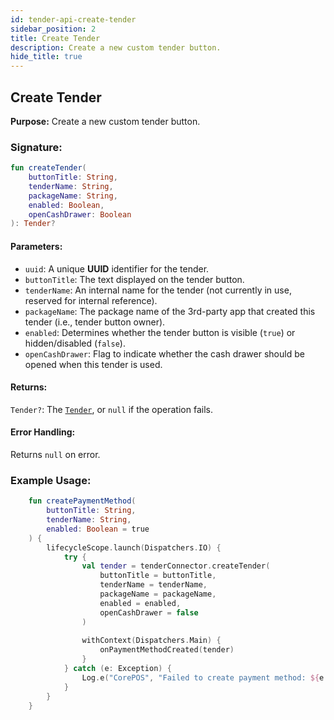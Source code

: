 ```yaml
---
id: tender-api-create-tender
sidebar_position: 2
title: Create Tender
description: Create a new custom tender button.
hide_title: true
---
```


## Create Tender
**Purpose:** Create a new custom tender button.

### Signature:

```kotlin
fun createTender(
    buttonTitle: String,
    tenderName: String,
    packageName: String,
    enabled: Boolean,
    openCashDrawer: Boolean
): Tender?
```

#### Parameters:
- `uuid`: A unique **UUID** identifier for the tender.  
- `buttonTitle`: The text displayed on the tender button.  
- `tenderName`: An internal name for the tender (not currently in use, reserved for internal reference).  
- `packageName`: The package name of the 3rd-party app that created this tender (i.e., tender button owner).  
- `enabled`: Determines whether the tender button is visible (`true`) or hidden/disabled (`false`).  
- `openCashDrawer`: Flag to indicate whether the cash drawer should be opened when this tender is used.  


#### Returns:
`Tender?`: The [`Tender`](../models/models-tender#tender), or `null` if the operation fails.

#### Error Handling:
Returns `null` on error.

### Example Usage:
```kotlin
    fun createPaymentMethod(
        buttonTitle: String,
        tenderName: String,
        enabled: Boolean = true
    ) {
        lifecycleScope.launch(Dispatchers.IO) {
            try {
                val tender = tenderConnector.createTender(
                    buttonTitle = buttonTitle,
                    tenderName = tenderName,
                    packageName = packageName,
                    enabled = enabled,
                    openCashDrawer = false
                )
                
                withContext(Dispatchers.Main) {
                    onPaymentMethodCreated(tender)
                }
            } catch (e: Exception) {
                Log.e("CorePOS", "Failed to create payment method: ${e.message}")
            }
        }
    }
```